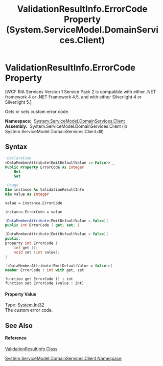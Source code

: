 ﻿---
title: ValidationResultInfo.ErrorCode Property  (System.ServiceModel.DomainServices.Client)
TOCTitle: ErrorCode Property
ms:assetid: P:System.ServiceModel.DomainServices.Client.ValidationResultInfo.ErrorCode
ms:mtpsurl: https://msdn.microsoft.com/en-us/library/system.servicemodel.domainservices.client.validationresultinfo.errorcode(v=VS.91)
ms:contentKeyID: 28754977
ms.date: 01/27/2012
mtps_version: v=VS.91
f1_keywords:
- System.ServiceModel.DomainServices.Client.ValidationResultInfo.ErrorCode
- System.ServiceModel.DomainServices.Client.ValidationResultInfo.get_ErrorCode
- System.ServiceModel.DomainServices.Client.ValidationResultInfo.set_ErrorCode
dev_langs:
- CSharp
- JScript
- VB
- FSharp
- c++
api_location:
- System.ServiceModel.DomainServices.Client.dll
api_name:
- System.ServiceModel.DomainServices.Client.ValidationResultInfo.ErrorCode
- System.ServiceModel.DomainServices.Client.ValidationResultInfo.get_ErrorCode
- System.ServiceModel.DomainServices.Client.ValidationResultInfo.set_ErrorCode
api_type:
- Managed
topic_type:
- apiref
- kbSyntax
product_family_name: VS
ROBOTS: INDEX,FOLLOW
---

# ValidationResultInfo.ErrorCode Property

\[WCF RIA Services Version 1 Service Pack 2 is compatible with either .NET framework 4 or .NET Framework 4.5, and with either Silverlight 4 or Silverlight 5.\]

Gets or sets custom error code.

**Namespace:**  [System.ServiceModel.DomainServices.Client](ff422479\(v=vs.91\).md)  
**Assembly:**  System.ServiceModel.DomainServices.Client (in System.ServiceModel.DomainServices.Client.dll)

## Syntax

``` vb
'Declaration
<DataMemberAttribute(EmitDefaultValue := False)> _
Public Property ErrorCode As Integer
    Get
    Set
```

``` vb
'Usage
Dim instance As ValidationResultInfo
Dim value As Integer

value = instance.ErrorCode

instance.ErrorCode = value
```

``` csharp
[DataMemberAttribute(EmitDefaultValue = false)]
public int ErrorCode { get; set; }
```

``` c++
[DataMemberAttribute(EmitDefaultValue = false)]
public:
property int ErrorCode {
    int get ();
    void set (int value);
}
```

``` fsharp
[<DataMemberAttribute(EmitDefaultValue = false)>]
member ErrorCode : int with get, set
```

``` jscript
function get ErrorCode () : int
function set ErrorCode (value : int)
```

#### Property Value

Type: [System.Int32](https://msdn.microsoft.com/en-us/library/td2s409d)  
The custom error code.  

## See Also

#### Reference

[ValidationResultInfo Class](ff423246\(v=vs.91\).md)

[System.ServiceModel.DomainServices.Client Namespace](ff422479\(v=vs.91\).md)

